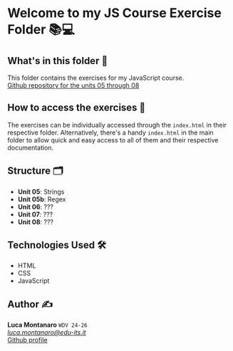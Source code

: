 # Welcome to my JS Course Exercise Folder 📚💻

## What's in this folder 📂
This folder contains the exercises for my JavaScript course.  
[Github repository for the units 05 through 08](https://github.com/LucaM0nt/montanaro-luca-units-05-08)

## How to access the exercises 🚀
The exercises can be individually accessed through the `index.html` in their respective folder.
Alternatively, there's a handy `index.html` in the main folder to allow quick and easy access to all of them and their respective documentation.

## Structure 🗂️
- **Unit 05**: Strings
- **Unit 05b**: Regex
- **Unit 06**: ???
- **Unit 07**: ???
- **Unit 08**: ???

## Technologies Used 🛠️
- HTML
- CSS
- JavaScript

## Author ✍️

**Luca Montanaro** `WDV 24-26`  
*luca.montanaro@edu-its.it*  
[Github profile](https://github.com/LucaM0nt)
